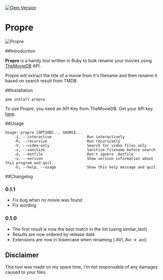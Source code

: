 [![Gem Version](https://badge.fury.io/rb/propre.svg)](http://badge.fury.io/rb/propre)

Propre
======

![Propre](http://cl.ly/image/3b3M2Q2s2r2r/Image%202014-12-31%20at%204.10.46%20PM.png)

##Introduction

**Propre** is a handy tool written in Ruby to bulk rename your movies using [TheMovieDB](https://www.themoviedb.org/) API.

Propre will extract the title of a movie from it's filename and then rename it based on search result from TMDB.

##Installation

    gem install propre

To use Propre, you need an API Key from TheMovieDB. Get your API key [here](https://www.themoviedb.org/account).

##Usage

    Usage: propre [OPTION]... SOURCE...
        -i, --interactive                Run interactively
        -R, --recursive                  Run recursively
        -V, --video-only                 Search for video files only
        -s, --sanitize                   Sanitize filename before search
        -d, --dotfile                    Don't ignore .dotfile
        -v, --version                    Show version information about this program and quit.
        -h, --help, --usage              Show this help message and quit.

##Changelog

### 0.1.1

  - Fix bug when no movie was found
  - Fix wording

### 0.1.0

  - The first result is now the best match in the list (using similar_text)
  - Results are now ordered by release date
  - Extensions are now in lowercase when renaming (.AVI,.Avi -> .avi)

Disclaimer
----------

This tool was made on my spare time, i'm not responsable of any damages caused to your files
